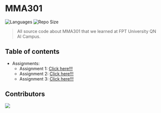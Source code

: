 # MMA301

![Languages](https://img.shields.io/github/languages/top/fptqnk17/MMA301?style=flat)
![Repo Size](https://img.shields.io/github/repo-size/fptqnk17/MMA301?style=flat)

> All source code about MMA301 that we learned at FPT University QN AI Campus.

## Table of contents

- Assignments:
  - Assignment 1: [Click here!!!](Assignments/Assignment%201/README.md)
  - Assignment 2: [Click here!!!](Assignments/Assignment%202/README.md)
  - Assignment 3: [Click here!!!](Assignments/Assignment%203/README.md)

## Contributors

<a href="https://github.com/fptqnk17/MMA301/graphs/contributors">
  <img src="https://contrib.rocks/image?repo=fptqnk17/MMA301" />
</a>
